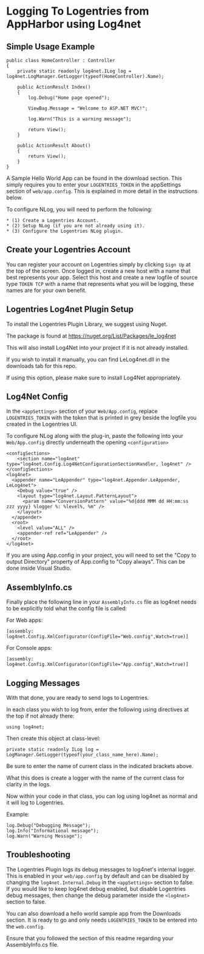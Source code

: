 Logging To Logentries from AppHarbor using Log4net
========================================================

Simple Usage Example
----------------------


    public class HomeController : Controller
    {
        private static readonly log4net.ILog log = log4net.LogManager.GetLogger(typeof(HomeController).Name);
        
        public ActionResult Index()
        {
            log.Debug("Home page opened");
            
            ViewBag.Message = "Welcome to ASP.NET MVC!";
            
            log.Warn("This is a warning message");
            
            return View();
        }

        public ActionResult About()
        {
            return View();
        }
    }
    

A Sample Hello World App can be found in the download section. This simply
requires you to enter your `LOGENTRIES_TOKEN` in the appSettings section of `web/app.config`. This is explained in more
detail in the instructions below.

To configure NLog, you will need to perform the following:

    * (1) Create a Logentries Account.
    * (2) Setup NLog (if you are not already using it).
    * (3) Configure the Logentries NLog plugin.


Create your Logentries Account
------------------------------
You can register your account on Logentries simply by clicking `Sign Up` at the top of the screen.
Once logged in, create a new host with a name that best represents your app. Select this host and create a 
new logfile of source type `TOKEN TCP` with a name that represents what you will be logging, these names are for your own benefit.

Logentries Log4net Plugin Setup
--------------------------------

To install the Logentries Plugin Library, we suggest using Nuget.

The package is found at <https://nuget.org/List/Packages/le_log4net>

This will also install Log4Net into your project if it is not already installed.

If you wish to install it manually, you can find LeLog4net.dll in the downloads tab for this repo.

If using this option, please make sure to install Log4Net appropriately. 

Log4Net Config
---------------

In the `<appSettings>` section of your `Web/App.config`, replace `LOGENTRIES_TOKEN` with the 
token that is printed in grey beside the logfile you created in the Logentries UI.

To configure NLog along with the plug-in, paste the following into your `Web/App.config` directly underneath the opening
`<configuration>`

    <configSections>
        <section name="log4net" type="log4net.Config.Log4NetConfigurationSectionHandler, log4net" />
    </configSections>
    <log4net>
      <appender name="LeAppender" type="log4net.Appender.LeAppender, LeLog4net">
        <Debug value="true" />
        <layout type="log4net.Layout.PatternLayout">
          <param name="ConversionPattern" value="%d{ddd MMM dd HH:mm:ss zzz yyyy} %logger %: %level%, %m" />
        </layout>
      </appender>
      <root>
        <level value="ALL" />
        <appender-ref ref="LeAppender" />
      </root>
    </log4net>

If you are using App.config in your project, you will need to set the "Copy to
output Directory" property of App.config to "Copy always". This can be done
inside Visual Studio. 
    
AssemblyInfo.cs
-------------------

Finally place the following line in your `AssemblyInfo.cs` file as log4net needs to be explicitly told what the config file is called:

For Web apps:

    [assembly: log4net.Config.XmlConfigurator(ConfigFile="Web.config",Watch=true)]

For Console apps:

    [assembly: log4net.Config.XmlConfigurator(ConfigFile="App.config",Watch=true)]

Logging Messages
----------------

With that done, you are ready to send logs to Logentries.

In each class you wish to log from, enter the following using directives at the top if not already there:

    using log4net;

Then create this object at class-level:

    private static readonly ILog log = LogManager.GetLogger(typeof(your_class_name_here).Name);

Be sure to enter the name of current class in the indicated brackets above.

What this does is create a logger with the name of the current class for
clarity in the logs.

Now within your code in that class, you can log using log4net as normal and it will log to Logentries.

Example:

    log.Debug("Debugging Message");
    log.Info("Informational message");
    log.Warn("Warning Message");

Troubleshooting
----------------

The Logentries Plugin logs its debug messages to log4net's internal logger. This is enabled in your `web/app.config` by default and can be disabled by changing the `log4net.Internal.Debug` in the `<appSettings>` section to false. If you would like to keep log4net debug enabled, but disable Logentries debug messages, then change the debug parameter inside the `<log4net>` section to false.

You can also download a hello world sample app from the Downloads section. It is ready to go and only needs `LOGENTRIES_TOKEN` to be entered into the `web.config`.

Ensure that you followed the section of this readme regarding your AssemblyInfo.cs file.
